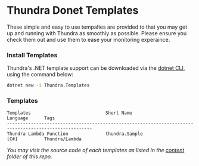 # Thundra Donet Templates

These simple and easy to use tempaltes are provided to that you may get up and running with Thundra as smoothly as possible. Please ensure you check them out and use them to ease your monitoring experaince.

### Install Templates

Thundra's .NET template support can be downloaded via the [dotnet CLI](https://docs.microsoft.com/en-us/dotnet/core/tools/dotnet?tabs=netcore21), using the command below:

```bash
dotnet new -i Thundra.Templates
```

### Templates

```
Templates                            Short Name                    Language      Tags
------------------------------------------------------------------------------------------------------
Thundra Lambda Function              thundra.Sample                 [C#]          Thundra/Lambda

```

_You may visit the source code of each templates as listed in the [content](./content) folder of this repo._
